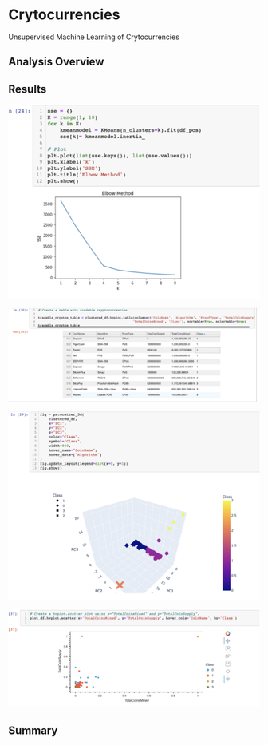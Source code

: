 # Crytocurrencies
Unsupervised Machine Learning of Crytocurrencies 

## Analysis Overview 


## Results 

![Elbow_curve.png](Resources/Elbow_curve.png)


![Table_Classes.png](Resources/Table_Classes.png)


![3D_PCA.png](Resources/3D_PCA.png)



![2D-Scallerplot_TotalMined_v_TotalSupply.png](Resources/2D-Scallerplot_TotalMined_v_TotalSupply.png)


## Summary 
